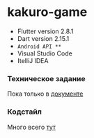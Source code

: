 # kakuro-game

- Flutter version 2.8.1 
- Dart version 2.15.1
- ```Android API **```
- Visual Studio Code
- ItelliJ IDEA

### Техническое задание
Пока только в [документе](https://docs.google.com/document/d/1dvaVQgYIxi1thCteofWAhR64ZGbs_4ZM/edit#)

### Кодстайл
Много всего [тут](https://dart.dev/guides/language/effective-dart/style)

